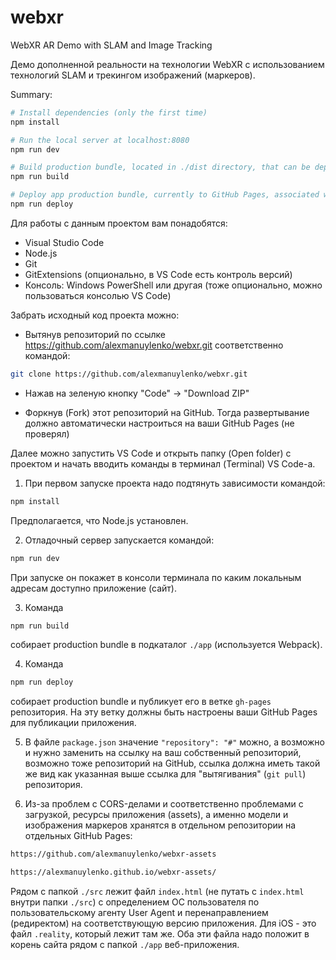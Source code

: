 # webxr

WebXR AR Demo with SLAM and Image Tracking

Демо дополненной реальности на технологии WebXR с использованием технологий SLAM и трекингом изображений (маркеров).

Summary:

``` bash
# Install dependencies (only the first time)
npm install

# Run the local server at localhost:8080
npm run dev

# Build production bundle, located in ./dist directory, that can be deployed to any server/hosting
npm run build

# Deploy app production bundle, currently to GitHub Pages, associated with repository
npm run deploy

```

Для работы с данным проектом вам понадобятся:
- Visual Studio Code
- Node.js
- Git
- GitExtensions (опционально, в VS Code есть контроль версий)
- Консоль: Windows PowerShell или другая (тоже опционально, можно пользоваться консолью VS Code)

Забрать исходный код проекта можно:

- Вытянув репозиторий по ссылке https://github.com/alexmanuylenko/webxr.git соответственно командой: 

``` bash
git clone https://github.com/alexmanuylenko/webxr.git
```

- Нажав на зеленую кнопку "Code" -> "Download ZIP"

- Форкнув (Fork) этот репозиторий на GitHub. Тогда развертывание должно автоматически настроиться на ваши GitHub Pages (не проверял)

Далее можно запустить VS Code и открыть папку (Open folder) с проектом и начать вводить команды в терминал (Terminal) VS Code-а.

1) При первом запуске проекта надо подтянуть зависимости командой: 

``` bash
npm install
```

Предполагается, что Node.js установлен.

2) Отладочный сервер запускается командой: 

``` bash
npm run dev
```

При запуске он покажет в консоли терминала по каким локальным адресам доступно приложение (сайт).

3) Команда 

``` bash
npm run build 
```

собирает production bundle в подкаталог ```./app``` (используется Webpack).

4) Команда 

``` bash
npm run deploy 
```

собирает production bundle и публикует его в ветке ```gh-pages``` репозитория. На эту ветку должны быть настроены ваши GitHub Pages для публикации приложения.

5) В файле ```package.json``` значение ```"repository": "#"``` можно, а возможно и нужно заменить на ссылку на ваш собственный репозиторий, возможно тоже репозиторий на GitHub,
ссылка должна иметь такой же вид как указанная выше ссылка для "вытягивания" (```git pull```) репозитория.

6) Из-за проблем с CORS-делами и соответственно проблемами с загрузкой, ресурсы приложения (assets), а именно модели и изображения маркеров хранятся в отдельном репозитории на отдельных GitHub Pages:

``` bash
https://github.com/alexmanuylenko/webxr-assets
```

``` bash
https://alexmanuylenko.github.io/webxr-assets/
```

Рядом с папкой ```./src``` лежит файл ```index.html``` (не путать с ```index.html``` внутри папки ```./src```) с определением ОС пользователя по пользовательскому агенту User Agent и перенаправлением (редиректом) на соответствующую версию приложения. Для iOS - это файл ```.reality```, который лежит там же. Оба эти файла надо положит в корень сайта рядом с папкой ```./app``` веб-приложения.
